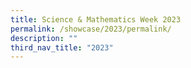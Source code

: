 ```yaml
---
title: Science & Mathematics Week 2023
permalink: /showcase/2023/permalink/
description: ""
third_nav_title: "2023"
---
```

